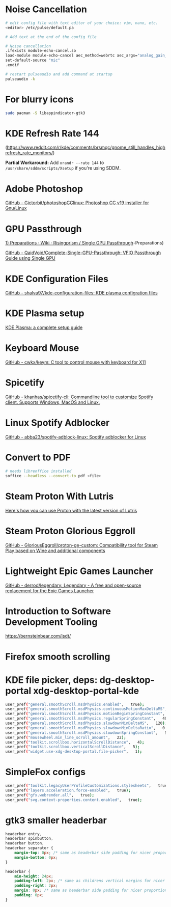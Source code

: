 # Noise Cancellation

```bash
# edit config file with text editor of your choice: vim, nano, etc.
<editor> /etc/pulse/default.pa

# Add text at the end of the config file

# Noise cancellation
.ifexists module-echo-cancel.so
load-module module-echo-cancel aec_method=webrtc aec_args="analog_gain_control=0 digital_gain_control=1" source_name=mic source_properties=device.description=MicHD
set-default-source "mic"
.endif

# restart pulseaudio and add command at startup
pulseaudio -k
```


# For blurry icons

```bash
sudo pacman -S libappindicator-gtk3
```



# KDE Refresh Rate 144

(https://www.reddit.com/r/kde/comments/brsmqc/gnome_still_handles_highrefresh_rate_monitors/)

**Partial Workaround:** Add `xrandr --rate 144` to `/usr/share/sddm/scripts/Xsetup` if you're using SDDM.




# Adobe Photoshop

[GitHub - Gictorbit/photoshopCClinux: Photoshop CC v19 installer for Gnu/Linux](https://github.com/Gictorbit/photoshopCClinux)




# GPU Passthrough

[1) Preparations · Wiki · Risingprism / Single GPU Passthrough](https://gitlab.com/risingprismtv/single-gpu-passthrough/-/wikis/1)-Preparations)

[GitHub - QaidVoid/Complete-Single-GPU-Passthrough: VFIO Passthrough Guide using Single GPU](https://github.com/QaidVoid/Complete-Single-GPU-Passthrough)




# KDE Configuration Files

[GitHub - shalva97/kde-configuration-files: KDE plasma configration files](https://github.com/shalva97/kde-configuration-files)




# KDE Plasma setup

[KDE Plasma: a complete setup guide](https://medium.com/tech-notes-and-geek-stuff/kde-plasma-a-complete-setup-guide-8cb253d081a5)



# Keyboard Mouse

[GitHub - cwkx/keym: C tool to control mouse with keyboard for X11](https://github.com/cwkx/keym)




# Spicetify

[GitHub - khanhas/spicetify-cli: Commandline tool to customize Spotify client. Supports Windows, MacOS and Linux.](https://github.com/khanhas/spicetify-cli)



# Linux Spotify Adblocker

[GitHub - abba23/spotify-adblock-linux: Spotify adblocker for Linux](https://github.com/abba23/spotify-adblock-linux)




# Convert to PDF

```bash
# needs libreoffice installed
soffice --headless --convert-to pdf <file>
```



# Steam Proton With Lutris

[Here's how you can use Proton with the latest version of Lutris](https://www.reddit.com/r/wine_gaming/comments/kb92nr/heres_how_you_can_use_proton_with_the_latest/)




# Steam Proton Glorious Eggroll

[GitHub - GloriousEggroll/proton-ge-custom: Compatibility tool for Steam Play based on Wine and additional components](https://github.com/GloriousEggroll/proton-ge-custom)



# Lightweight Epic Games Launcher

[GitHub - derrod/legendary: Legendary - A free and open-source replacement for the Epic Games Launcher](https://github.com/derrod/legendary)



# Introduction to Software Development Tooling

https://bernsteinbear.com/isdt/


# Firefox smooth scrolling
# KDE file picker, deps: dg-desktop-portal xdg-desktop-portal-kde

```bash
user_pref("general.smoothScroll.msdPhysics.enabled",   true);
user_pref("general.smoothScroll.msdPhysics.continuousMotionMaxDeltaMS",   250);
user_pref("general.smoothScroll.msdPhysics.motionBeginSpringConstant",   400);
user_pref("general.smoothScroll.msdPhysics.regularSpringConstant",   400);
user_pref("general.smoothScroll.msdPhysics.slowdownMinDeltaMS",   120);
user_pref("general.smoothScroll.msdPhysics.slowdownMinDeltaRatio",   0.4);
user_pref("general.smoothScroll.msdPhysics.slowdownSpringConstant",   5000);
user_pref("mousewheel.min_line_scroll_amount",   22);
user_pref("toolkit.scrollbox.horizontalScrollDistance",   4);
user_pref("toolkit.scrollbox.verticalScrollDistance",   5);
user_pref("widget.use-xdg-desktop-portal.file-picker",   1);
```

# SimpleFox configs

```bash
user_pref("toolkit.legacyUserProfileCustomizations.stylesheets",   true);
user_pref("layers.acceleration.force-enabled",   true);
user_pref("gfx.webrender.all",   true);
user_pref("svg.context-properties.content.enabled",   true);
```

# gtk3 smaller headerbar

```css
headerbar entry,
headerbar spinbutton,
headerbar button,
headerbar separator {
    margin-top: 0px; /* same as headerbar side padding for nicer proportions */
    margin-bottom: 0px;
}

headerbar {
    min-height: 24px;
    padding-left: 2px; /* same as childrens vertical margins for nicer proportions */
    padding-right: 2px;
    margin: 0px; /* same as headerbar side padding for nicer proportions */
    padding: 0px;
}
```